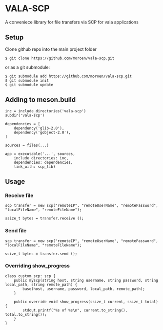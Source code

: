 # VALA-SCP

A conveniece library for file transfers via SCP for vala applications

## Setup
Clone github repo into the main project folder
```
$ git clone https://github.com/moroen/vala-scp.git
```

or as a git submodule:

```
$ git submodule add https://github.com/moroen/vala-scp.git
$ git submodule init
$ git submodule update
```

## Adding to meson.build

```
inc = include_directories('vala-scp')
subdir('vala-scp')

dependencies = [
    dependency('glib-2.0'),
    dependency('gobject-2.0'),
]

sources = files(...)

app = executable('...', sources, 
    include_directories: inc,
    dependencies: dependencies, 
    link_with: scp_lib)

```
## Usage

### Receive file
```
scp transfer = new scp("remoteIP", "remoteUserName", "remotePassword", "localFileName", "remoteFileName");

ssize_t bytes = transfer.receive ();
```
### Send file
```
scp transfer = new scp("remoteIP", "remoteUserName", "remotePassword", "localFileName", "remoteFileName");

ssize_t bytes = transfer.send ();
```

### Overriding show_progress
```
class custom_scp: scp {
    public myscp(string host, string username, string password, string local_path, string remote_path) {
        base(host, username, password, local_path, remote_path);
    }

    public override void show_progress(ssize_t current, ssize_t total) {
        stdout.printf("%s of %s\n", current.to_string(), total.to_string()); 
    }
}
```

